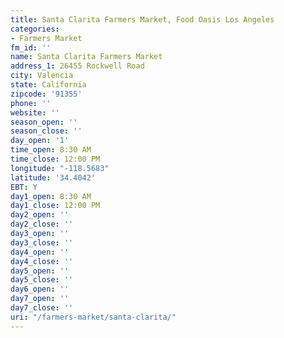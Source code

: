 ```yaml
---
title: Santa Clarita Farmers Market, Food Oasis Los Angeles
categories:
- Farmers Market
fm_id: ''
name: Santa Clarita Farmers Market
address_1: 26455 Rockwell Road
city: Valencia
state: California
zipcode: '91355'
phone: ''
website: ''
season_open: ''
season_close: ''
day_open: '1'
time_open: 8:30 AM
time_close: 12:00 PM
longitude: "-118.5683"
latitude: '34.4042'
EBT: Y
day1_open: 8:30 AM
day1_close: 12:00 PM
day2_open: ''
day2_close: ''
day3_open: ''
day3_close: ''
day4_open: ''
day4_close: ''
day5_open: ''
day5_close: ''
day6_open: ''
day7_open: ''
day7_close: ''
uri: "/farmers-market/santa-clarita/"
---
```


